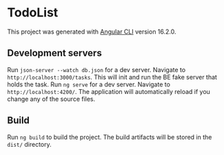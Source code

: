 # TodoList

This project was generated with [Angular CLI](https://github.com/angular/angular-cli) version 16.2.0.

## Development servers
Run `json-server --watch db.json` for a dev server. Navigate to `http://localhost:3000/tasks`. This will init and run the BE fake server that holds the task.
Run `ng serve` for a dev server. Navigate to `http://localhost:4200/`. The application will automatically reload if you change any of the source files.

## Build
Run `ng build` to build the project. The build artifacts will be stored in the `dist/` directory.


